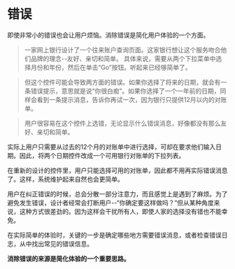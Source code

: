 # 错误

即使非常小的错误也会让用户烦恼。消除错误是简化用户体验的一个方面。

> 一家网上银行设计了一个往来账户查询页面。这家银行想让这个服务吻合他们品牌的理念--友好、亲切和简单。
> 具体来说，需要从两个下拉菜单中选择月份和年份，然后在单击“Go”按钮。听起来已经够简单了。

> 但这个控件可能会导致两方面的错误。如果你选择了将来的日期，就会有一条错误提示，意思就是说“你很白痴”。如果你选择了一个一年前的日期，同样会看到一条提示消息，告诉你再试一次，因为银行只提供12月以内的对账单。

> 用户很容易在这个控件上选错，无论显示什么错误消息，好像都没有那么友好、亲切和简单。

实际上用户只需要从过去的12个月的对账单中进行选择，可却在要求他们输入日期。因此，将两个日期控件改成一个可用银行对账单的下拉列表。

在重新的设计的控件里，用户只能选择可用的对账单，因此都不用再实际错误消息了。这样，系统维护起来自然也会更简单。

用户在纠正错误的时候，总会分散一部分注意力，而且感觉上是遇到了麻烦。为了避免发生错误，设计者经常会打断用户--“你确定要这样做吗？”但从某种角度来说，这种方式很差劲的。因为这样会干扰所有人，即使人家的选择没有错也不能幸免。

在实际简单的体验时，关键的一步是确定哪些地方需要错误消息，或者检查错误日志，从中找出常见的错误信息。

**消除错误的来源是简化体验的一个重要思路。**

